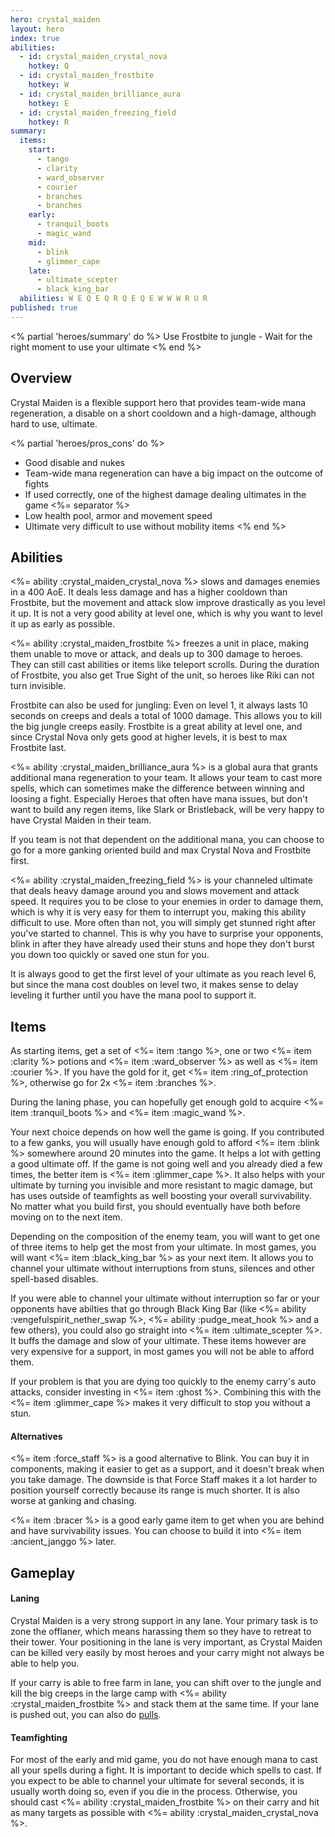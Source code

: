 ```yaml
---
hero: crystal_maiden
layout: hero
index: true
abilities:
  - id: crystal_maiden_crystal_nova
    hotkey: Q
  - id: crystal_maiden_frostbite
    hotkey: W
  - id: crystal_maiden_brilliance_aura
    hotkey: E
  - id: crystal_maiden_freezing_field
    hotkey: R
summary:
  items:
    start:
      - tango
      - clarity
      - ward_observer
      - courier
      - branches
      - branches
    early:
      - tranquil_boots
      - magic_wand
    mid:
      - blink
      - glimmer_cape
    late:
      - ultimate_scepter
      - black_king_bar
  abilities: W E Q E Q R Q E Q E W W W R U R
published: true
---
```



<% partial 'heroes/summary' do %>
Use Frostbite to jungle - Wait for the right moment to use your ultimate
<% end %>

## Overview

Crystal Maiden is a flexible support hero that provides team-wide mana
regeneration, a disable on a short cooldown and a high-damage, although
hard to use, ultimate.

<% partial 'heroes/pros_cons' do %>
* Good disable and nukes
* Team-wide mana regeneration can have a big impact on the outcome of fights
* If used correctly, one of the highest damage dealing ultimates in the game
<%= separator %>
* Low health pool, armor and movement speed
* Ultimate very difficult to use without mobility items
<% end %>

## Abilities

<%= ability :crystal_maiden_crystal_nova %> slows and damages enemies in a
400 AoE. It deals less damage and has a higher cooldown than Frostbite, but the
movement and attack slow improve drastically as you level it up. It is not a
very good ability at level one, which is why you want to level it up as early as
possible.

<%= ability :crystal_maiden_frostbite %> freezes a unit in place, making them unable to move
or attack, and deals up to 300 damage to heroes. They can still cast abilities or items
like teleport scrolls. During the duration of Frostbite, you also get True Sight
of the unit, so heroes like Riki can not turn invisible.

Frostbite can also be used for jungling: Even on level 1, it always lasts 10
seconds on creeps and deals a total of 1000 damage. This allows you to kill the
big jungle creeps easily. Frostbite is a great ability at level one, and since
Crystal Nova only gets good at higher levels, it is best to max Frostbite last.

<%= ability :crystal_maiden_brilliance_aura %> is a global aura that grants additional
mana regeneration to your team. It allows your team to cast more spells, which can sometimes
make the difference between winning and loosing a fight. Especially Heroes that often
have mana issues, but don't want to build any regen items, like Slark or Bristleback, will
be very happy to have Crystal Maiden in their team.

If you team is not that dependent on the additional mana, you can choose to go for a
more ganking oriented build and max Crystal Nova and Frostbite first.

<%= ability :crystal_maiden_freezing_field %> is your channeled ultimate that deals
heavy damage around you and slows movement and attack speed. It requires you
to be close to your enemies in order to damage them, which is why it is very easy
for them to interrupt you, making this ability difficult to use. More often than not,
you will simply get stunned right after you've started to channel. This is why you
have to surprise your opponents, blink in after they have already used their stuns
and hope they don't burst you down too quickly or saved one stun for you.

It is always good to get the first level of your ultimate as you reach level 6,
but since the mana cost doubles on level two, it makes sense to delay leveling it
further until you have the mana pool to support it.

## Items

As starting items, get a set of <%= item :tango %>, one or two <%= item :clarity %> potions
and <%= item :ward_observer %> as well as <%= item :courier %>. If you have the gold for it,
get <%= item :ring_of_protection %>, otherwise go for 2x <%= item :branches %>.

During the laning phase, you can hopefully get enough gold to acquire <%= item :tranquil_boots %>
and <%= item :magic_wand %>.

Your next choice depends on how well the game is going. If you contributed to a few
ganks, you will usually have enough gold to afford <%= item :blink %> somewhere
around 20 minutes into the game. It helps a lot with getting a good ultimate off.
If the game is not going well and you already died a few times, the better item is
<%= item :glimmer_cape %>. It also helps with your ultimate by turning you invisible
and more resistant to magic damage, but has uses outside of teamfights as well
boosting your overall survivability. No matter what you build first,
you should eventually have both before moving on to the next item.

Depending on the composition of the enemy team, you will want to get one of three items to help get the most from your ultimate.
In most games, you will want <%= item :black_king_bar %> as your next item. It allows you to channel your ultimate without interruptions from stuns, silences and other spell-based disables.

If you were able to channel your ultimate without interruption so far or your
opponents have abilties that go through Black King Bar (like <%= ability :vengefulspirit_nether_swap %>,
<%= ability :pudge_meat_hook %> and a few others), you could also go straight into
<%= item :ultimate_scepter %>. It buffs the damage and slow of your ultimate.
These items however are very expensive for a support, in most games you will not be able to afford them.

If your problem is that you are dying too quickly to the enemy carry's auto attacks, consider investing in <%= item :ghost %>. Combining this with the <%= item :glimmer_cape %> makes it very difficult to stop you without a stun.

#### Alternatives

<%= item :force_staff %> is a good alternative to Blink. You can buy it in components,
making it easier to get as a support, and it doesn't break when you take damage.
The downside is that Force Staff makes it a lot harder to position yourself correctly
because its range is much shorter. It is also worse at ganking and chasing.

<%= item :bracer %> is a good early game item to get when you are behind and have survivability issues.
You can choose to build it into <%= item :ancient_janggo %> later.

## Gameplay

#### Laning

Crystal Maiden is a very strong support in any lane. Your primary task is to zone
the offlaner, which means harassing them so they have to retreat to their tower.
Your positioning in the lane is very important, as Crystal Maiden can be killed very
easily by most heroes and your carry might not always be able to help you.

If your carry is able to free farm in lane, you can shift over to the jungle and kill
the big creeps in the large camp with <%= ability :crystal_maiden_frostbite %> and
stack them at the same time. If your lane is pushed out, you can also do [pulls](/mechanics/pulling/).

#### Teamfighting

For most of the early and mid game, you do not have enough mana to cast all your
spells during a fight. It is important to decide which spells to cast. If you expect
to be able to channel your ultimate for several seconds, it is usually worth doing so,
even if you die in the process. Otherwise, you should cast <%= ability :crystal_maiden_frostbite %>
on their carry and hit as many targets as possible with <%= ability :crystal_maiden_crystal_nova %>.
